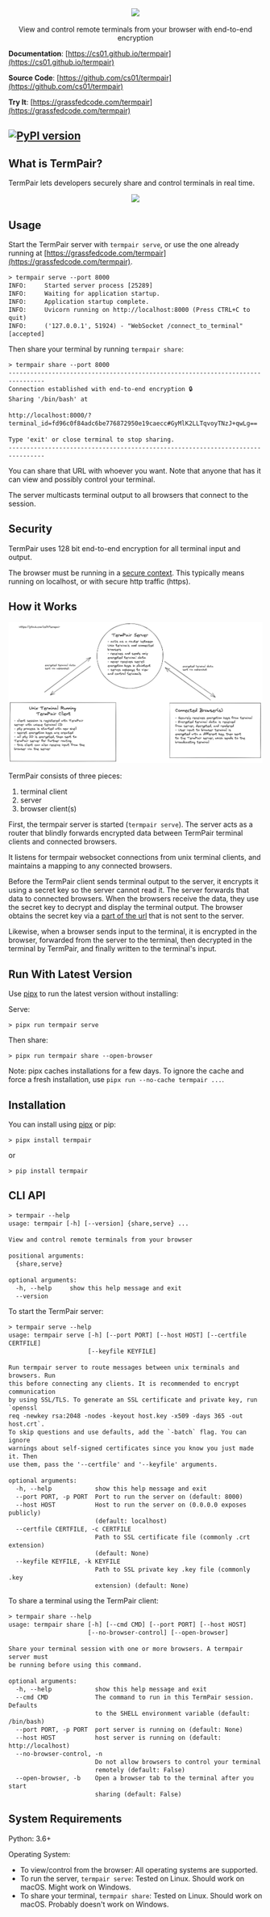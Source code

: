 <div style="text-align: center">
    <img src="https://github.com/cs01/termpair/raw/master/termpair/frontend_src/src/logo.png"/>
    <p>View and control remote terminals from your browser with end-to-end encryption</p>
</div>

**Documentation**: [https://cs01.github.io/termpair](https://cs01.github.io/termpair)

**Source Code**: [https://github.com/cs01/termpair](https://github.com/cs01/termpair)

**Try It**: [https://grassfedcode.com/termpair](https://grassfedcode.com/termpair)

## <a href="https://badge.fury.io/py/termpair"><img src="https://badge.fury.io/py/termpair.svg" alt="PyPI version" height="18"></a>

## What is TermPair?

TermPair lets developers securely share and control terminals in real time.

<div style="text-align: center">
   <a href="https://github.com/cs01/termpair/raw/master/termpair_browser.gif"> <img src="https://github.com/cs01/termpair/raw/master/termpair_browser.gif"/></a>
</div>

## Usage

Start the TermPair server with `termpair serve`, or use the one already running at [https://grassfedcode.com/termpair](https://grassfedcode.com/termpair).

```
> termpair serve --port 8000
INFO:     Started server process [25289]
INFO:     Waiting for application startup.
INFO:     Application startup complete.
INFO:     Uvicorn running on http://localhost:8000 (Press CTRL+C to quit)
INFO:     ('127.0.0.1', 51924) - "WebSocket /connect_to_terminal" [accepted]
```

Then share your terminal by running `termpair share`:

```
> termpair share --port 8000
--------------------------------------------------------------------------------
Connection established with end-to-end encryption 🔒
Sharing '/bin/bash' at

http://localhost:8000/?terminal_id=fd96c0f84adc6be776872950e19caecc#GyMlK2LLTqvoyTNzJ+qwLg==

Type 'exit' or close terminal to stop sharing.
--------------------------------------------------------------------------------
```

You can share that URL with whoever you want. Note that anyone that has it can view and possibly control your terminal.

The server multicasts terminal output to all browsers that connect to the session.

## Security

TermPair uses 128 bit end-to-end encryption for all terminal input and output.

The browser must be running in a [secure context](https://developer.mozilla.org/en-US/docs/Web/Security/Secure_Contexts). This typically means running on localhost, or with secure http traffic (https).

## How it Works

<div style="text-align: center">
    <a href="https://github.com/cs01/termpair/raw/master/docs/termpair_architecture.png">
    <img src="https://github.com/cs01/termpair/raw/master/docs/termpair_architecture.png"/></a>
</div>

TermPair consists of three pieces:

1. terminal client
2. server
3. browser client(s)

First, the termpair server is started (`termpair serve`). The server acts as a router that blindly forwards encrypted data between TermPair terminal clients and connected browsers.

It listens for termpair websocket connections from unix terminal clients, and maintains a mapping to any connected browsers.

Before the TermPair client sends terminal output to the server, it encrypts it using a secret key so the server cannot read it. The server forwards that data to connected browsers. When the browsers receive the data, they use the secret key to decrypt and display the terminal output. The browser obtains the secret key via a [part of the url](https://developer.mozilla.org/en-US/docs/Web/API/HTMLHyperlinkElementUtils/hash) that is not sent to the server.

Likewise, when a browser sends input to the terminal, it is encrypted in the browser, forwarded from the server to the terminal, then decrypted in the terminal by TermPair, and finally written to the terminal's input.


## Run With Latest Version

Use [pipx](https://github.com/pipxproject/pipx) to run the latest version without installing:

Serve:
```
> pipx run termpair serve
```

Then share:
```
> pipx run termpair share --open-browser
```

Note: pipx caches installations for a few days. To ignore the cache and force a fresh installation, use `pipx run --no-cache termpair ...`.

## Installation

You can install using [pipx](https://github.com/pipxproject/pipx) or pip:

```
> pipx install termpair
```

or

```
> pip install termpair
```

## CLI API

```
> termpair --help
usage: termpair [-h] [--version] {share,serve} ...

View and control remote terminals from your browser

positional arguments:
  {share,serve}

optional arguments:
  -h, --help     show this help message and exit
  --version
```

To start the TermPair server:
```
> termpair serve --help
usage: termpair serve [-h] [--port PORT] [--host HOST] [--certfile CERTFILE]
                      [--keyfile KEYFILE]

Run termpair server to route messages between unix terminals and browsers. Run
this before connecting any clients. It is recommended to encrypt communication
by using SSL/TLS. To generate an SSL certificate and private key, run `openssl
req -newkey rsa:2048 -nodes -keyout host.key -x509 -days 365 -out host.crt`.
To skip questions and use defaults, add the `-batch` flag. You can ignore
warnings about self-signed certificates since you know you just made it. Then
use them, pass the '--certfile' and '--keyfile' arguments.

optional arguments:
  -h, --help            show this help message and exit
  --port PORT, -p PORT  Port to run the server on (default: 8000)
  --host HOST           Host to run the server on (0.0.0.0 exposes publicly)
                        (default: localhost)
  --certfile CERTFILE, -c CERTFILE
                        Path to SSL certificate file (commonly .crt extension)
                        (default: None)
  --keyfile KEYFILE, -k KEYFILE
                        Path to SSL private key .key file (commonly .key
                        extension) (default: None)
```

To share a terminal using the TermPair client:
```
> termpair share --help
usage: termpair share [-h] [--cmd CMD] [--port PORT] [--host HOST]
                      [--no-browser-control] [--open-browser]

Share your terminal session with one or more browsers. A termpair server must
be running before using this command.

optional arguments:
  -h, --help            show this help message and exit
  --cmd CMD             The command to run in this TermPair session. Defaults
                        to the SHELL environment variable (default: /bin/bash)
  --port PORT, -p PORT  port server is running on (default: None)
  --host HOST           host server is running on (default: http://localhost)
  --no-browser-control, -n
                        Do not allow browsers to control your terminal
                        remotely (default: False)
  --open-browser, -b    Open a browser tab to the terminal after you start
                        sharing (default: False)

```

## System Requirements

Python: 3.6+

Operating System:

- To view/control from the browser: All operating systems are supported.
- To run the server, `termpair serve`: Tested on Linux. Should work on macOS. Might work on Windows.
- To share your terminal, `termpair share`: Tested on Linux. Should work on macOS. Probably doesn't work on Windows.
